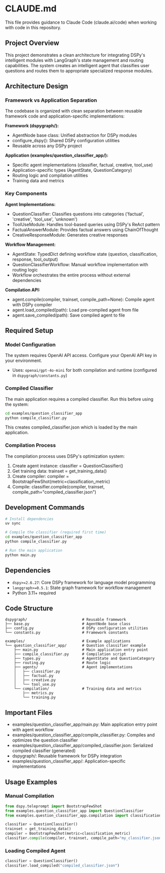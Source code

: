 # CLAUDE.md

This file provides guidance to Claude Code (claude.ai/code) when working with code in this repository.

## Project Overview

This project demonstrates a clean architecture for integrating DSPy's intelligent modules with LangGraph's state management and routing capabilities. The system creates an intelligent agent that classifies user questions and routes them to appropriate specialized response modules.

## Architecture Design

### Framework vs Application Separation

The codebase is organized with clean separation between reusable framework code and application-specific implementations:

**Framework (dspygraph/):**
- AgentNode base class: Unified abstraction for DSPy modules
- configure_dspy(): Shared DSPy configuration utilities
- Reusable across any DSPy project

**Application (examples/question_classifier_app/):**
- Specific agent implementations (classifier, factual, creative, tool_use)
- Application-specific types (AgentState, QuestionCategory)
- Routing logic and compilation utilities
- Training data and metrics

### Key Components

**Agent Implementations:**
- QuestionClassifier: Classifies questions into categories ('factual', 'creative', 'tool_use', 'unknown')
- ToolUseModule: Handles tool-based queries using DSPy's ReAct pattern
- FactualAnswerModule: Provides factual answers using ChainOfThought
- CreativeResponseModule: Generates creative responses

**Workflow Management:**
- AgentState: TypedDict defining workflow state (question, classification, response, tool_output)
- QuestionClassifierWorkflow: Manual workflow implementation with routing logic
- Workflow orchestrates the entire process without external dependencies

**Compilation API:**
- agent.compile(compiler, trainset, compile_path=None): Compile agent with DSPy compiler
- agent.load_compiled(path): Load pre-compiled agent from file
- agent.save_compiled(path): Save compiled agent to file

## Required Setup

### Model Configuration
The system requires OpenAI API access. Configure your OpenAI API key in your environment.
- Uses: `openai/gpt-4o-mini` for both compilation and runtime (configured in `dspygraph/constants.py`)

### Compiled Classifier
The main application requires a compiled classifier. Run this before using the system:
```bash
cd examples/question_classifier_app
python compile_classifier.py
```
This creates compiled_classifier.json which is loaded by the main application.

### Compilation Process
The compilation process uses DSPy's optimization system:
1. Create agent instance: classifier = QuestionClassifier()
2. Get training data: trainset = get_training_data()
3. Create compiler: compiler = BootstrapFewShot(metric=classification_metric)
4. Compile: classifier.compile(compiler, trainset, compile_path="compiled_classifier.json")

## Development Commands

```bash
# Install dependencies
uv sync

# Compile the classifier (required first time)
cd examples/question_classifier_app
python compile_classifier.py

# Run the main application
python main.py
```

## Dependencies
- `dspy>=2.6.27`: Core DSPy framework for language model programming
- `langgraph>=0.5.1`: State graph framework for workflow management
- Python 3.11+ required

## Code Structure

```
dspygraph/                         # Reusable framework
├── base.py                        # AgentNode base class
├── config.py                      # DSPy configuration utilities
└── constants.py                   # Framework constants

examples/                          # Example applications
└── question_classifier_app/       # Question classifier example
    ├── main.py                    # Main application entry point
    ├── compile_classifier.py      # Compilation script
    ├── types.py                   # AgentState and QuestionCategory
    ├── routing.py                 # Route logic
    ├── agents/                    # Agent implementations
    │   ├── classifier.py
    │   ├── factual.py
    │   ├── creative.py
    │   └── tool_use.py
    └── compilation/               # Training data and metrics
        ├── metrics.py
        └── training.py
```

## Important Files
- examples/question_classifier_app/main.py: Main application entry point with agent workflow
- examples/question_classifier_app/compile_classifier.py: Compiles and optimizes the question classifier
- examples/question_classifier_app/compiled_classifier.json: Serialized compiled classifier (generated)
- dspygraph/: Reusable framework for DSPy integration
- examples/question_classifier_app/: Application-specific implementations

## Usage Examples

### Manual Compilation
```python
from dspy.teleprompt import BootstrapFewShot
from examples.question_classifier_app import QuestionClassifier
from examples.question_classifier_app.compilation import classification_metric, get_training_data

classifier = QuestionClassifier()
trainset = get_training_data()
compiler = BootstrapFewShot(metric=classification_metric)
classifier.compile(compiler, trainset, compile_path="my_classifier.json")
```

### Loading Compiled Agent
```python
classifier = QuestionClassifier()
classifier.load_compiled("compiled_classifier.json")
```
